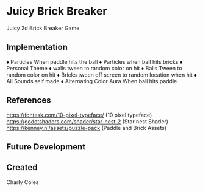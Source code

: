 # Juicy Brick Breaker

Juicy 2d Brick Breaker Game



## Implementation

♦  Particles When paddle hits the ball
♦  Particles when ball hits bricks
♦  Personal Theme
♦  walls tween to random color on hit
♦  Balls Tween to random color on hit
♦  Bricks tween off screen to random location when hit
♦  All Sounds self made
♦  Alternating Color Aura When ball hits paddle



## References
https://fontesk.com/10-pixel-typeface/ (10 pixel typeface)
https://godotshaders.com/shader/star-nest-2 (Star nest Shader)
https://kenney.nl/assets/puzzle-pack (Paddle and Brick Assets)


## Future Development


## Created 
Charly Coles
